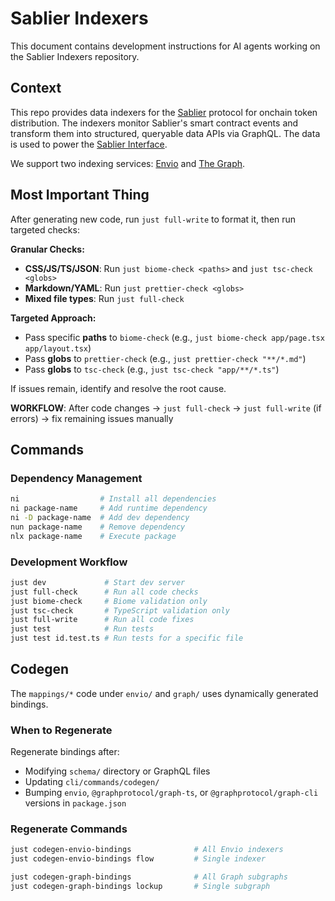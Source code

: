 # Sablier Indexers

This document contains development instructions for AI agents working on the Sablier Indexers repository.

## Context

This repo provides data indexers for the [Sablier](https://sablier.com) protocol for onchain token distribution. The
indexers monitor Sablier's smart contract events and transform them into structured, queryable data APIs via GraphQL.
The data is used to power the [Sablier Interface](https://app.sablier.com).

We support two indexing services: [Envio](https://envio.dev) and [The Graph](https://thegraph.com).

## Most Important Thing

After generating new code, run `just full-write` to format it, then run targeted checks:

**Granular Checks:**

- **CSS/JS/TS/JSON**: Run `just biome-check <paths>` and `just tsc-check <globs>`
- **Markdown/YAML**: Run `just prettier-check <globs>`
- **Mixed file types**: Run `just full-check`

**Targeted Approach:**

- Pass specific **paths** to `biome-check` (e.g., `just biome-check app/page.tsx app/layout.tsx`)
- Pass **globs** to `prettier-check` (e.g., `just prettier-check "**/*.md"`)
- Pass **globs** to `tsc-check` (e.g., `just tsc-check "app/**/*.ts"`)

If issues remain, identify and resolve the root cause.

**WORKFLOW**: After code changes → `just full-check` → `just full-write` (if errors) → fix remaining issues manually

## Commands

### Dependency Management

```bash
ni                  # Install all dependencies
ni package-name     # Add runtime dependency
ni -D package-name  # Add dev dependency
nun package-name    # Remove dependency
nlx package-name    # Execute package
```

### Development Workflow

```bash
just dev             # Start dev server
just full-check      # Run all code checks
just biome-check     # Biome validation only
just tsc-check       # TypeScript validation only
just full-write      # Run all code fixes
just test            # Run tests
just test id.test.ts # Run tests for a specific file
```

## Codegen

The `mappings/*` code under `envio/` and `graph/` uses dynamically generated bindings.

### When to Regenerate

Regenerate bindings after:

- Modifying `schema/` directory or GraphQL files
- Updating `cli/commands/codegen/`
- Bumping `envio`, `@graphprotocol/graph-ts`, or `@graphprotocol/graph-cli` versions in `package.json`

### Regenerate Commands

```bash
just codegen-envio-bindings              # All Envio indexers
just codegen-envio-bindings flow         # Single indexer

just codegen-graph-bindings              # All Graph subgraphs
just codegen-graph-bindings lockup       # Single subgraph
```
